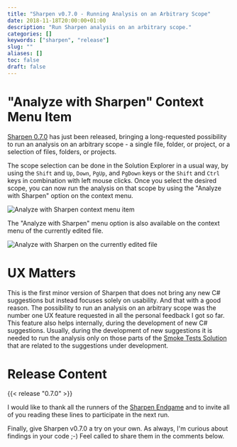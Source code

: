 ```yaml
---
title: "Sharpen v0.7.0 - Running Analysis on an Arbitrary Scope"
date: 2018-11-18T20:00:00+01:00
description: "Run Sharpen analysis on an arbitrary scope."
categories: []
keywords: ["sharpen", "release"]
slug: ""
aliases: []
toc: false
draft: false
---
```

# "Analyze with Sharpen" Context Menu Item

[Sharpen 0.7.0](https://marketplace.visualstudio.com/items?itemName=ironcev.sharpen) has just been released, bringing a long-requested possibility to run an analysis on an arbitrary scope - a single file, folder, or project, or a  selection of files, folders, or projects.

The scope selection can be done in the Solution Explorer in a usual way, by using the `Shift` and `Up`, `Down`, `PgUp`, and `PgDown` keys or the `Shift` and `Ctrl` keys in combination with left mouse clicks. Once you select the desired scope, you can now run the analysis on that scope by using the "Analyze with Sharpen" option on the context menu.

![Analyze with Sharpen context menu item](/images/blog/sharpen-v0.7.0-running-analysis-on-an-arbitrary-scope/analyze-with-sharpen-context-menu-item.gif)

The "Analyze with Sharpen" menu option is also available on the context menu of the currently edited file.

![Analyze with Sharpen on the currently edited file](/images/blog/sharpen-v0.7.0-running-analysis-on-an-arbitrary-scope/analyze-with-sharpen-on-the-currently-edited-file.png)

# UX Matters

This is the first minor version of Sharpen that does not bring any new C# suggestions but instead focuses solely on usability. And that with a good reason. The possibility to run an analysis on an arbitrary scope was the number one UX feature requested in all the personal feedback I got so far. This feature also helps internally, during the development of new C# suggestions. Usually, during the development of new suggestions it is needed to run the analysis only on those parts of the [Smoke Tests Solution](https://github.com/sharpenrocks/Sharpen/tree/master/tests/smoke) that are related to the suggestions under development.

# Release Content
{{< release "0.7.0" >}}

I would like to thank all the runners of the [Sharpen Endgame](https://github.com/sharpenrocks/Sharpen/wiki/Endgame-for-v0.7.0) and to invite all of you reading these lines to participate in the next run.

Finally, give Sharpen v0.7.0 a try on your own. As always, I'm curious about findings in your code ;-) Feel called to share them in the comments below.


